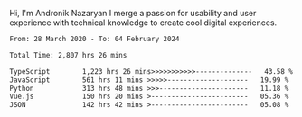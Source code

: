 Hi, I'm Andronik Nazaryan
I merge a passion for usability and user experience with technical knowledge to create cool digital experiences.


<!--START_SECTION:waka-->

```txt
From: 28 March 2020 - To: 04 February 2024

Total Time: 2,807 hrs 26 mins

TypeScript        1,223 hrs 26 mins>>>>>>>>>>>--------------   43.58 %
JavaScript        561 hrs 11 mins >>>>>--------------------   19.99 %
Python            313 hrs 48 mins >>>----------------------   11.18 %
Vue.js            150 hrs 20 mins >------------------------   05.36 %
JSON              142 hrs 42 mins >------------------------   05.08 %
```

<!--END_SECTION:waka-->
